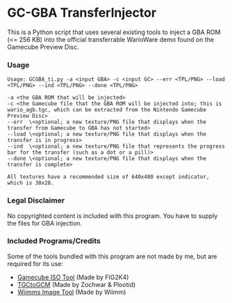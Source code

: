 # GC-GBA TransferInjector
This is a Python script that uses several existing tools to inject a GBA ROM (<= 256 KB) into the official transferrable WarioWare demo found on the Gamecube Preview Disc.

### Usage
```
Usage: GCGBA_ti.py -a <input GBA> -c <input GC> --err <TPL/PNG> --load <TPL/PNG> --ind <TPL/PNG> --done <TPL/PNG>

-a <the GBA ROM that will be injected>
-c <the Gamecube file that the GBA ROM will be injected into; this is wario_agb.tgc, which can be extracted from the Nintendo Gamecube Preview Disc>
--err  \<optional; a new texture/PNG file that displays when the transfer from Gamecube to GBA has not started>
--load \<optional; a new texture/PNG file that displays when the transfer is in progress>
--ind  \<optional; a new texture/PNG file that represents the progress bar for the transfer (such as a dot or a pill)>
--done \<optional; a new texture/PNG file that displays when the transfer is complete>

All textures have a recommended size of 640x480 except indicator, which is 30x28.
```

### Legal Disclaimer
No copyrighted content is included with this program. You have to supply the files for GBA injection.

### Included Programs/Credits
Some of the tools bundled with this program are not made by me, but are required for its use:
- [Gamecube ISO Tool](http://www.wiibackupmanager.co.uk/gcit.html) (Made by FIG2K4)
- [TGCtoGCM](https://www.gc-forever.com/forums/viewtopic.php?t=17&start=24) (Made by Zochwar & Plootid)
- [Wiimms Image Tool](https://szs.wiimm.de/wimgt/) (Made by Wiimm)
